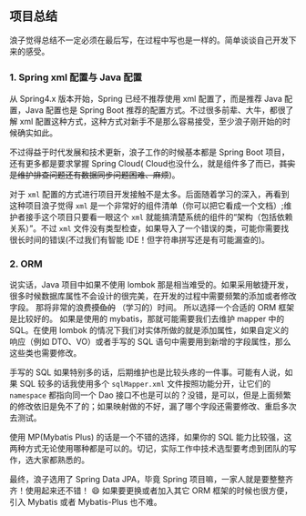 ## 项目总结

浪子觉得总结不一定必须在最后写，在过程中写也是一样的。简单谈谈自己开发下来的感受。

### 1. Spring xml 配置与 Java 配置

从 Spring4.x 版本开始，Spring 已经不推荐使用 xml 配置了，而是推荐 Java 配置，Java 配置也是 Spring Boot
推荐的配置方式。不过很多前辈、大牛，都很了解 xml 配置这种方式，这种方式对新手不是那么容易接受，至少浪子刚开始的时候确实如此。

不过得益于时代发展和技术更新，浪子工作的时候基本都是 Spring Boot 项目，还有更多都是要求掌握 Spring Cloud(
Cloud也没什么，就是组件多了而已，~~其实是维护排查问题还有数据同步问题困难、麻烦~~)。

对于 `xml` 配置的方式进行项目开发接触不是太多。后面随着学习的深入，再看到这种项目浪子觉得 `xml`
是一个非常好的组件清单（你可以把它看成一个文档）;维护者接手这个项目只要看一眼这个 `xml`
就能搞清楚系统的组件的“架构（包括依赖关系）”。不过 `xml`
文件没有类型检查，如果导入了一个错误的类，可能你需要找很长时间的错误(不过我们有智能 IDE！但字符串拼写还是有可能漏查的)。

### 2. ORM

说实话，Java 项目中如果不使用 lombok 那是相当难受的。如果采用敏捷开发，很多时候数据库属性不会设计的很完美，在开发的过程中需要频繁的添加或者修改字段。
那将非常的浪费~~摸鱼的~~ （学习的）时间。
所以选择一个合适的 ORM 框架是比较好的。
如果是使用的 mybatis，那就可能需要我们去维护 mapper 中的 SQL。在使用 lombok 的情况下我们对实体所做的就是添加属性，如果自定义的响应（例如
DTO、VO）或者手写的 SQL 语句中需要用到新增的字段属性，那么这些类也需要修改。

手写的 SQL 如果特别多的话，后期维护也是比较头疼的一件事。可能有人说，如果 SQL 较多的话我使用多个 `sqlMapper.xml`
文件按照功能分开，让它们的 `namespace` 都指向同一个 Dao 接口不也是可以的？没错，是可以，但是上面频繁的修改依旧是免不了的；如果映射做的不好，漏了哪个字段还需要修改、重启多次去测试。

使用 MP(Mybatis Plus) 的话是一个不错的选择，如果你的 SQL 能力比较强，这两种方式无论使用哪种都是可以的。切记，实际工作中技术选型要考虑到团队的写作，选大家都熟悉的。

最终，浪子选用了 Spring Data JPA，毕竟 Spring 项目嘛，一家人就是要整整齐齐！使用起来还不错！ :smile: 如果要更换或者加入其它
ORM
框架的时候也很方便，引入 Mybatis 或者 Mybatis-Plus 也不难。
